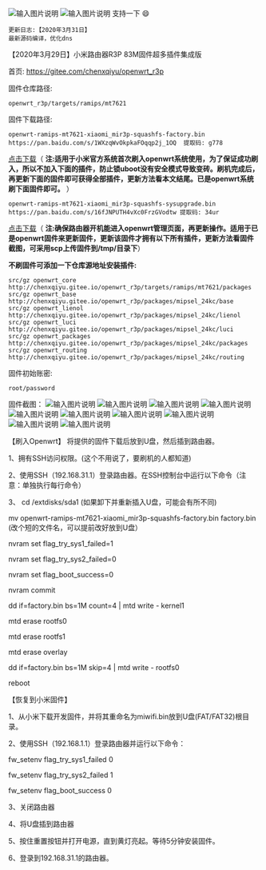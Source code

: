 ![输入图片说明](https://images.gitee.com/uploads/images/2020/0329/060357_d50dc364_899222.jpeg "QQ截图20200329060210.jpg")
![输入图片说明](https://images.gitee.com/uploads/images/2020/0329/060408_475d69a4_899222.jpeg "QQ截图20200329060118.jpg")
 支持一下 :smile: 

```
更新日志:【2020年3月31日】
最新源码编译，优化dns
```

【2020年3月29日】小米路由器R3P 83M固件超多插件集成版


首页:
https://gitee.com/chenxqiyu/openwrt_r3p

固件仓库路径:
```
openwrt_r3p/targets/ramips/mt7621
```
固件下载路径:
```
openwrt-ramips-mt7621-xiaomi_mir3p-squashfs-factory.bin
https://pan.baidu.com/s/1WXzqWvOkpkaFOqqp2j_1OQ  提取码: g778
```
[点击下载](https://pan.baidu.com/s/1WXzqWvOkpkaFOqqp2j_1OQ)（ **注:适用于小米官方系统首次刷入openwrt系统使用，为了保证成功刷入，所以不加入下面的插件，防止锁uboot没有安全模式导致变砖。刷机完成后，再更新下面的固件即可获得全部插件，更新方法看本文结尾。已是openwrt系统刷下面固件即可。** ）
```
openwrt-ramips-mt7621-xiaomi_mir3p-squashfs-sysupgrade.bin
https://pan.baidu.com/s/16fJNPUTH4vXc0FrzGVodtw 提取码: 34ur 
```
[点击下载](https://pan.baidu.com/s/16fJNPUTH4vXc0FrzGVodtw)（ **注:确保路由器开机能进入openwrt管理页面，再更新操作。适用于已是openwrt固件来更新固件，更新该固件才拥有以下所有插件，更新方法看固件截图，可采用scp上传固件到/tmp/目录下**）

 **不刷固件可添加一下仓库源地址安装插件:** 
```
src/gz openwrt_core http://chenxqiyu.gitee.io/openwrt_r3p/targets/ramips/mt7621/packages
src/gz openwrt_base http://chenxqiyu.gitee.io/openwrt_r3p/packages/mipsel_24kc/base
src/gz openwrt_lienol http://chenxqiyu.gitee.io/openwrt_r3p/packages/mipsel_24kc/lienol
src/gz openwrt_luci http://chenxqiyu.gitee.io/openwrt_r3p/packages/mipsel_24kc/luci
src/gz openwrt_packages http://chenxqiyu.gitee.io/openwrt_r3p/packages/mipsel_24kc/packages
src/gz openwrt_routing http://chenxqiyu.gitee.io/openwrt_r3p/packages/mipsel_24kc/routing
```
固件初始账密:
```
root/password
```
固件截图：
![输入图片说明](https://images.gitee.com/uploads/images/2020/0329/062640_897db8fb_899222.jpeg "0.jpg")
![输入图片说明](https://images.gitee.com/uploads/images/2020/0329/060252_0bac71f6_899222.jpeg "2.jpg")
![输入图片说明](https://images.gitee.com/uploads/images/2020/0329/060338_8609d585_899222.jpeg "8.jpg")
![输入图片说明](https://images.gitee.com/uploads/images/2020/0329/060318_4b47f17b_899222.jpeg "5.jpg")
![输入图片说明](https://images.gitee.com/uploads/images/2020/0329/060304_b5b5f0c3_899222.jpeg "6.jpg")
![输入图片说明](https://images.gitee.com/uploads/images/2020/0329/060329_ef223521_899222.jpeg "7.jpg")
![输入图片说明](https://images.gitee.com/uploads/images/2020/0329/072716_574cb3dd_899222.jpeg "4.jpg")
![输入图片说明](https://images.gitee.com/uploads/images/2020/0401/005339_28a69375_899222.jpeg "QQ截图20200329093133.jpg")
![输入图片说明](https://images.gitee.com/uploads/images/2020/0401/005353_30ccdece_899222.jpeg "QQ截图20200329154613.jpg")
![输入图片说明](https://images.gitee.com/uploads/images/2020/0401/005417_b4df614f_899222.jpeg "pro.jpg")

【刷入Openwrt】
将提供的固件下载后放到U盘，然后插到路由器。

1、拥有SSH访问权限。(这个不用说了，要刷机的人都知道)

2、使用SSH（192.168.31.1）登录路由器。在SSH控制台中运行以下命令（注意：单独执行每行命令）

3、
cd /extdisks/sda1 (如果卸下并重新插入U盘，可能会有所不同)

mv openwrt-ramips-mt7621-xiaomi_mir3p-squashfs-factory.bin factory.bin (改个短的文件名，可以提前改好放到U盘）

nvram set flag_try_sys1_failed=1

nvram set flag_try_sys2_failed=0

nvram set flag_boot_success=0

nvram commit

dd if=factory.bin bs=1M count=4 | mtd write - kernel1

mtd erase rootfs0

mtd erase rootfs1

mtd erase overlay

dd if=factory.bin bs=1M skip=4 | mtd write - rootfs0

reboot

【恢复到小米固件】

1、从小米下载开发固件，并将其重命名为miwifi.bin放到U盘(FAT/FAT32)根目录。

2、使用SSH（192.168.1.1）登录路由器并运行以下命令：

  fw_setenv flag_try_sys1_failed 0

  fw_setenv flag_try_sys2_failed 1

  fw_setenv flag_boot_success 0

3、关闭路由器

4、将U盘插到路由器

5、按住重置按钮并打开电源，直到黄灯亮起。等待5分钟安装固件。

6、登录到192.168.31.1的路由器。
